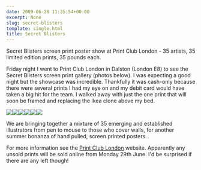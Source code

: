 ```yaml
---
date: 2009-06-28 11:35:54+00:00
excerpt: None
slug: secret-blisters
template: single.html
title: Secret Blisters
---
```


Secret Blisters screen print poster show at Print Club London - 35 artists, 35 limited edition prints, 35 pounds each.

Friday night I went to Print Club London in Dalston (London E8) to see the Secret Blisters screen print gallery (photos below). I was expecting a good night but the showcase was incredible. Thankfully it was cash-only because there were several prints I had my eye on and my debit card would have taken a big hit for the team. I walked away with just the one print that will soon be framed and replacing the Ikea clone above my bed.

[![](/images/blog/secret-blisters/sb-thumb-01.jpg)](/images/blog/secret-blisters/sb-01.jpg)[![](/images/blog/secret-blisters/sb-thumb-02.jpg)](/images/blog/secret-blisters/sb-02.jpg)[![](/images/blog/secret-blisters/sb-thumb-03.jpg)](/images/blog/secret-blisters/sb-03.jpg)[![](/images/blog/secret-blisters/sb-thumb-04.jpg)](/images/blog/secret-blisters/sb-04.jpg)[![](/images/blog/secret-blisters/sb-thumb-05.jpg)](/images/blog/secret-blisters/sb-05.jpg)[![](/images/blog/secret-blisters/sb-thumb-06.jpg)](/images/blog/secret-blisters/sb-06.jpg)


<p class="quote">We are bringing together a mixture of 35 emerging and established illustrators from pen to mouse to those who cover walls, for another summer bonanza of hand pulled, screen printed posters.</p>


For more information see the [Print Club London](http://www.printclublondon.com/secretblisters_info.php) website. Apparently any unsold prints will be sold online from Monday 29th June. I'd be surprised if there are any left though!
